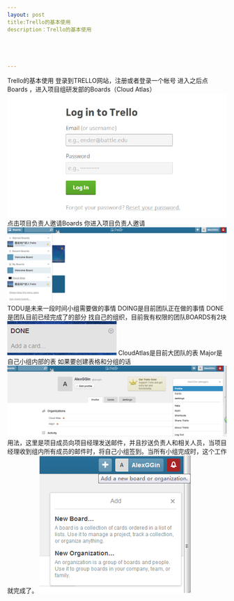 ```yaml
---
layout: post
title:Trello的基本使用
description：Trello的基本使用




---
```

Trello的基本使用
 登录到TRELLO网站，注册或者登录一个帐号
进入之后点Boards
，进入项目组研发部的Boards（Cloud Atlas）
![cloud][13]
点击项目负责人邀请Boards 你进入项目负责人邀请
![BOARDS][14]
TODU是未来一段时间小组需要做的事情
DOING是目前团队正在做的事情
DONE是团队目前已经完成了的部分
找自己的组织，目前我有权限的团队BOARDS有2块
![organ][18]
CloudAtlas是目前大团队的表
Major是自己小组内部的表
如果要创建表格和分组的话
![ADD][19]
用法，这里是项目成员向项目经理发送邮件，并且抄送负责人和相关人员，当项目经理收到组内所有成员的邮件时，将自己小组签到。当所有小组完成时，这个工作就完成了。
![Doing][20]



[13]:13.png
[14]:14.png
[18]:18.png
[19]:19.png
[20]:20.png